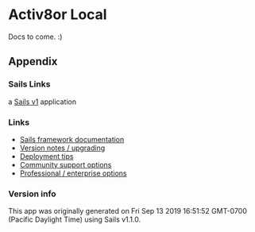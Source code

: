 # Activ8or Local

Docs to come. :)

## Appendix
### Sails Links

a [Sails v1](https://sailsjs.com) application


### Links

+ [Sails framework documentation](https://sailsjs.com/get-started)
+ [Version notes / upgrading](https://sailsjs.com/documentation/upgrading)
+ [Deployment tips](https://sailsjs.com/documentation/concepts/deployment)
+ [Community support options](https://sailsjs.com/support)
+ [Professional / enterprise options](https://sailsjs.com/enterprise)


### Version info

This app was originally generated on Fri Sep 13 2019 16:51:52 GMT-0700 (Pacific Daylight Time) using Sails v1.1.0.
